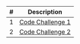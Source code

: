 | #      | Description |
| ----------- | ----------- |
| 1      | [Code Challenge 1](./array-reverse/array-reverse.md)      |
| 2   | [Code Challenge 2](./array-insert-shift/array-insert-shift.md)       |
